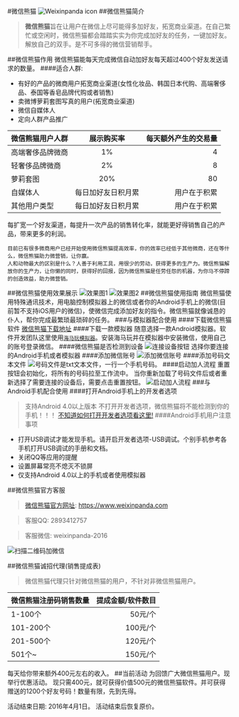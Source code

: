 #微信熊猫
![Weixinpanda icon](http://7xqazn.com1.z0.glb.clouddn.com/panda.jpeg)
##微信熊猫简介
>**微信熊猫**旨在让用户在微信上尽可能得多加好友，拓宽商业渠道。在自己繁忙或空闲时，微信熊猫都会踏踏实实为你完成加好友的任务，一键加好友。解放自己的双手。是不可多得的微信营销帮手。

##微信熊猫作用
微信熊猫能每天完成微信自动加好友每天超过400个好友发送请求的数量。
####适合人群:
* 有好的产品的微商用户拓宽商业渠道(女性化妆品、韩国日本代购、高端奢侈品、泰国等香皂品牌代购或者销售)
* 卖微博萝莉套图写真的用户(拓宽商业渠道)
* 微信自媒体人
* 定向人群产品推广

|微信熊猫用户人群|展示购买率|每天额外产生的交易量|
| ------------- |:-------------:| -----:|
| 高端奢侈品牌微商 |1%|4|
| 轻奢侈品牌微商   |2%|8|
| 萝莉套图 |20%|80|
| 自媒体人   |每日加好友日积月累|用户在于积累|
| 其他用户类型|每日加好友日积月累 | 用户在于积累|

每扩宽一个好友渠道，每提升一次产品的销售转化率，就能更好得销售自己的产品，带来更多的利润。

```
目前已有很多微商用户已经开始使用微信熊猫提高效率，你的效率已经低于其他微商，还在等什么，微信熊猫助力微营销，让你赢。
人和动物最大的区别是什么？人善于利用工具，用很少的劳动，获得更多的生产力。微信熊猫解放你的生产力，让你懒的同时，获得好的回报，因为微信熊猫是任劳任怨的机器，为你马不停蹄的创造效益，助力微营销。
```
##微信熊猫使用效果展示
![效果图1](http://7xqazn.com1.z0.glb.clouddn.com/1C106CFD8D987005916BD1BDB77B35FC.png)
![效果图2](http://7xqazn.com1.z0.glb.clouddn.com/%E5%8A%A0%E5%8F%B7%E6%B5%81%E7%A8%8B%E5%BC%80%E5%A7%8B.jpg)
##微信熊猫使用指南
微信熊猫使用特殊通讯技术，用电脑控制模拟器上的微信或者你的Android手机上的微信(目前暂不支持iOS用户的微信)，使微信完成添加好友的指令。微信熊猫就像诚恳的仆人，帮你完成最繁琐最琐碎的任务。
###与模拟器配合使用
####下载微信熊猫软件
[微信熊猫下载地址](http://pan.baidu.com/s/1bozabM3)
####下载一款模拟器
随意选择一款Android模拟器。软件开发团队这里使用[`海马玩模拟器`](http://droid4x.haimawan.com/)。安装海马玩并在模拟器中安装微信，使用自己的账号登录微信。
####微信熊猫是否检测到设备
![连接设备按钮](http://7xqazn.com1.z0.glb.clouddn.com/%E8%BF%9E%E6%8E%A5%E8%AE%BE%E5%A4%87%E6%8C%89%E9%92%AE.png)
选择你要连接的Android手机或者模拟器
####添加微信账号
![添加微信账号](http://7xqazn.com1.z0.glb.clouddn.com/weixinpanda05-%E6%B7%BB%E5%8A%A0%E8%B4%A6%E5%8F%B7.png)
####添加号码文本文件
![号码文件是txt文本文件，一行一个手机号码。](http://7xqazn.com1.z0.glb.clouddn.com/%E5%8A%A0%E8%BD%BD%E5%8F%B7%E7%A0%81%E6%96%87%E4%BB%B6.png)
####启动加人流程
重置按钮会初始化，将所有的号码拉至工作流中。
当你重新加载了号码文件后或者重新选择了需要连接的设备后，需要点击重置按钮。
![启动加人流程](http://7xqazn.com1.z0.glb.clouddn.com/weixinpanda-%E5%8A%A8%E6%80%81%E5%9B%BE.gif)
###与Android手机配合使用
####打开Android手机上的开发者选项
>支持Android 4.0以上版本
>不打开开发者选项，微信熊猫将不能检测到你的手机！！！
[不知道如何打开开发者选项看这里!](https://www.baidu.com/s?wd=android%20%E6%89%93%E5%BC%80%E5%BC%80%E5%8F%91%E8%80%85%E9%80%89%E9%A1%B9&rsv_spt=1&rsv_iqid=0xe81385490007cb60&issp=1&f=3&rsv_bp=0&rsv_idx=2&ie=utf-8&tn=baiduhome_pg&rsv_enter=1&rsv_sug3=25&rsv_sug1=24&rsv_sug7=101&rsv_sug2=0&prefixsug=Android%20%E6%89%93%E5%BC%80%E5%BC%80%E5%8F%91%E8%80%85&rsp=1&inputT=10738&rsv_sug4=10738)
####Android手机用户注意事项
* 打开USB调试才能发现手机。请开启开发者选项-USB调试。个别手机参考各手机打开USB调试的手册和文档。
* 关闭QQ等应用的提醒
* 设置屏幕常亮不熄灭不锁屏
* 仅支持Android 4.0以上的手机或者使用模拟器

##微信熊猫官方客服
>[微信熊猫官方网址](https://www.weixinpanda.com): https://www.weixinpanda.com

>客服QQ: 2893412757

>客服微信: weixinpanda-2016

![扫描二维码加微信](http://7xqazn.com1.z0.glb.clouddn.com/weixinpanda%E4%BA%8C%E7%BB%B4%E7%A0%81.jpg)

##微信熊猫诚招代理(销售提成表)

>微信熊猫代理只针对微信熊猫的用户，不针对非微信熊猫用户。

|微信熊猫注册码销售数量|提成金额/软件数目|
| ------------- | -----:|
| 1-100个 |50元/个|
| 101-200个   |100元/个|
| 201-500个 |120元/个|
| 501个~   |150元/个|

每天给你带来额外400元左右的收入。
##当前活动
为回馈广大微信熊猫用户。现举行优惠活动。
现只需400元，就可获得价值500元的微信熊猫软件。并可获得赠送的1200个好友号码！数量有限，先到先得。

活动结束日期: 2016年4月1日。
活动结束后恢复原价。
